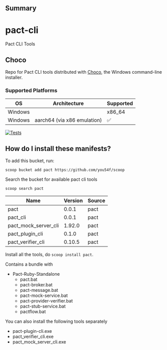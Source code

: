 ﻿## Summary



# pact-cli

Pact CLI Tools

## Choco

Repo for Pact CLI tools distributed with [Choco](https://chocolatey.org/), the Windows command-line installer.

### Supported Platforms

| OS           | Architecture | Supported |
| ------- | ------------ | --------- |
| Windows| | x86_64       | ✅        |
| Windows | aarch64 (via x86 emulation) |  ✅        |


[![Tests](https://github.com/you54f/pact/actions/workflows/ci.yml/badge.svg)](https://github.com/you54f/pact/actions/workflows/ci.yml)


How do I install these manifests?
---------------------------------

To add this bucket, run:

`scoop bucket add pact https://github.com/you54f/scoop`

Search the bucket for available pact cli tools

`scoop search pact`

|Name                 |Version| Source|
| -------| -------  | --------- |
|pact                 |0.0.1  | pact|
|pact_cli             |0.0.1  | pact|
|pact_mock_server_cli |1.92.0  | pact|
|pact_plugin_cli      |0.1.0  | pact|
|pact_verifier_cli    |0.10.5 | pact|

Install all the tools, do `scoop install pact`.

Contains a bundle with

- Pact-Ruby-Standalone
  - pact.bat
  - pact-broker.bat
  - pact-message.bat
  - pact-mock-service.bat
  - pact-provider-verifier.bat
  - pact-stub-service.bat
  - pactflow.bat

You can also install the following tools separately

- pact-plugin-cli.exe
- pact_verifier_cli.exe
- pact_mock_server_cli.exe

